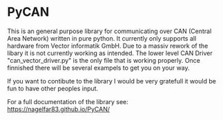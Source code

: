 # PyCAN

This is an general purpose library for communicating over CAN (Central Area Network) written in pure python.
It currently only supports all hardware from Vector informatik GmbH. Due to a massiv rework of the libary it
is not currently working as intended. The lower level CAN Driver "can_vector_driver.py" is the only file that
is working properly. Once finnished there will be several exampels to get you on your way.

If you want to contibute to the library I would be very gratefull it would be fun to have other peoples input.

For a full documentation of the library see: https://nagelfar83.github.io/PyCAN/

